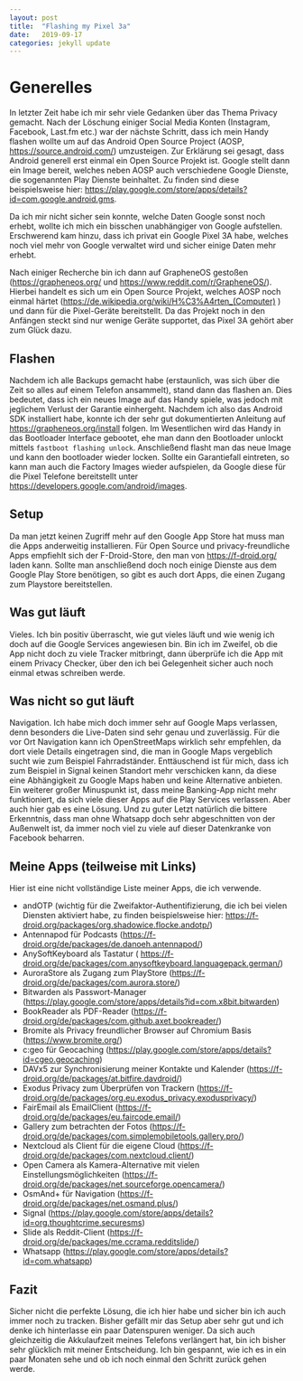 ```yaml
---
layout: post
title:  "Flashing my Pixel 3a"
date:   2019-09-17
categories: jekyll update
---
```

# Generelles
In letzter Zeit habe ich mir sehr viele Gedanken über das Thema Privacy gemacht. Nach der Löschung einiger Social Media Konten (Instagram, Facebook, Last.fm etc.) war der nächste Schritt, dass ich mein Handy flashen wollte um auf das Android Open Source Project (AOSP, https://source.android.com/) umzusteigen. Zur Erklärung sei gesagt, dass Android generell erst einmal ein Open Source Projekt ist. Google stellt dann ein Image bereit, welches neben AOSP auch verschiedene Google Dienste, die sogenannten Play Dienste beinhaltet. Zu finden sind diese beispielsweise hier: https://play.google.com/store/apps/details?id=com.google.android.gms.

Da ich mir nicht sicher sein konnte, welche Daten Google sonst noch erhebt, wollte ich mich ein bisschen unabhängiger von Google aufstellen. Erschwerend kam hinzu, dass ich privat ein Google Pixel 3A habe, welches noch viel mehr von Google verwaltet wird und sicher einige Daten mehr erhebt.

Nach einiger Recherche bin ich dann auf GrapheneOS gestoßen (https://grapheneos.org/ und https://www.reddit.com/r/GrapheneOS/). Hierbei handelt es sich um ein Open Source Projekt, welches AOSP noch einmal härtet (https://de.wikipedia.org/wiki/H%C3%A4rten_(Computer) ) und dann für die Pixel-Geräte bereitstellt. Da das Projekt noch in den Anfängen steckt sind nur wenige Geräte supportet, das Pixel 3A gehört aber zum Glück dazu.

## Flashen
Nachdem ich alle Backups gemacht habe (erstaunlich, was sich über die Zeit so alles auf einem Telefon ansammelt), stand dann das flashen an. Dies bedeutet, dass ich ein neues Image auf das Handy spiele, was jedoch mit jeglichem Verlust der Garantie einhergeht. Nachdem ich also das Android SDK installiert habe, konnte ich der sehr gut dokumentierten Anleitung auf https://grapheneos.org/install folgen. 
Im Wesentlichen wird das Handy in das Bootloader Interface gebootet, ehe man dann den Bootloader unlockt mittels `fastboot flashing unlock`. Anschließend flasht man das neue Image und kann den bootloader wieder locken. Sollte ein Garantiefall eintreten, so kann man auch die Factory Images wieder aufspielen, da Google diese für die Pixel Telefone bereitstellt unter https://developers.google.com/android/images. 

## Setup
Da man jetzt keinen Zugriff mehr auf den Google App Store hat muss man die Apps anderweitig installieren. Für Open Source und privacy-freundliche Apps empfiehlt sich der F-Droid-Store, den man von  https://f-droid.org/ laden kann.
Sollte man anschließend doch noch einige Dienste aus dem Google Play Store benötigen, so gibt es auch dort Apps, die einen Zugang zum Playstore bereitstellen.

## Was gut läuft
Vieles. Ich bin positiv überrascht, wie gut vieles läuft und wie wenig ich doch auf die Google Services angewiesen bin. Bin ich im Zweifel, ob die App nicht doch zu viele Tracker mitbringt, dann überprüfe ich die App mit einem Privacy Checker, über den ich bei Gelegenheit sicher auch noch einmal etwas schreiben werde.

## Was nicht so gut läuft
Navigation. Ich habe mich doch immer sehr auf Google Maps verlassen, denn besonders die Live-Daten sind sehr genau und zuverlässig. Für die vor Ort Navigation kann ich OpenStreetMaps wirklich sehr empfehlen, da dort viele Details eingetragen sind, die man in Google Maps vergeblich sucht wie zum Beispiel Fahrradständer. Enttäuschend ist für mich, dass ich zum Beispiel in Signal keinen Standort mehr verschicken kann, da diese eine Abhängigkeit zu Google Maps haben und keine Alternative anbieten. Ein weiterer großer Minuspunkt ist, dass meine Banking-App nicht mehr funktioniert, da sich viele dieser Apps auf die Play Services verlassen. Aber auch hier gab es eine Lösung.
Und zu guter Letzt natürlich die bittere Erkenntnis, dass man ohne Whatsapp doch sehr abgeschnitten von der Außenwelt ist, da immer noch viel zu viele auf dieser Datenkranke von Facebook beharren.

## Meine Apps (teilweise mit Links)

Hier ist eine nicht vollständige Liste meiner Apps, die ich verwende. 
- andOTP (wichtig für die Zweifaktor-Authentifizierung, die ich bei vielen Diensten aktiviert habe, zu finden beispielsweise hier: https://f-droid.org/packages/org.shadowice.flocke.andotp/)
- Antennapod für Podcasts (https://f-droid.org/de/packages/de.danoeh.antennapod/)
- AnySoftKeyboard als Tastatur ( https://f-droid.org/de/packages/com.anysoftkeyboard.languagepack.german/)
- AuroraStore als Zugang zum PlayStore (https://f-droid.org/de/packages/com.aurora.store/)
- Bitwarden als Passwort-Manager (https://play.google.com/store/apps/details?id=com.x8bit.bitwarden)
- BookReader als PDF-Reader (https://f-droid.org/de/packages/com.github.axet.bookreader/)
- Bromite als Privacy freundlicher Browser auf Chromium Basis (https://www.bromite.org/)
- c:geo für Geocaching (https://play.google.com/store/apps/details?id=cgeo.geocaching)
- DAVx5 zur Synchronisierung meiner Kontakte und Kalender (https://f-droid.org/de/packages/at.bitfire.davdroid/)
- Exodus Privacy zum Überprüfen von Trackern (https://f-droid.org/de/packages/org.eu.exodus_privacy.exodusprivacy/)
- FairEmail als EmailClient (https://f-droid.org/de/packages/eu.faircode.email/) 
- Gallery zum betrachten der Fotos (https://f-droid.org/de/packages/com.simplemobiletools.gallery.pro/)
- Nextcloud als Client für die eigene Cloud (https://f-droid.org/de/packages/com.nextcloud.client/)
- Open Camera als Kamera-Alternative mit vielen Einstellungsmöglichkeiten (https://f-droid.org/de/packages/net.sourceforge.opencamera/)
- OsmAnd+ für Navigation (https://f-droid.org/de/packages/net.osmand.plus/)
- Signal (https://play.google.com/store/apps/details?id=org.thoughtcrime.securesms)
- Slide als Reddit-Client (https://f-droid.org/de/packages/me.ccrama.redditslide/)
- Whatsapp (https://play.google.com/store/apps/details?id=com.whatsapp)

## Fazit
Sicher nicht die perfekte Lösung, die ich hier habe und sicher bin ich auch immer noch zu tracken. Bisher gefällt mir das Setup aber sehr gut und ich denke ich hinterlasse ein paar Datenspuren weniger. Da sich auch gleichzeitig die Akkulaufzeit meines Telefons verlängert hat, bin ich bisher sehr glücklich mit meiner Entscheidung. Ich bin gespannt, wie ich es in ein paar Monaten sehe und ob ich noch einmal den Schritt zurück gehen werde.